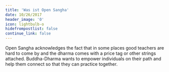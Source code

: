 ```yaml
---
title: 'Was ist Open Sangha'
date: 10/26/2017
header_image: '0'
icon: lightbulb-o
hidefrompostlist: false
continue_link: false
---
```


Open Sangha acknowledges the fact that in some places good teachers are hard to come by
and the dharma comes with a price tag or other strings attached. Buddha-Dharma wants to
empower individuals on their path and help them connect so that they can practice together.
